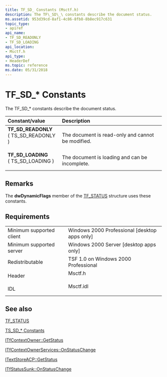 ```yaml
---
title: TF_SD_ Constants (Msctf.h)
description: The TF\_SD\_\ constants describe the document status.
ms.assetid: 953d39cd-8af1-4c86-8fb8-8b8ec917c631
topic_type:
- apiref
api_name:
- TF_SD_READONLY
- TF_SD_LOADING
api_location:
- Msctf.h
api_type:
- HeaderDef
ms.topic: reference
ms.date: 05/31/2018
---
```


# TF\_SD\_\* Constants

The TF\_SD\_\* constants describe the document status.



| Constant/value                                                                                                                                                                                                                              | Description                                                  |
|:--------------------------------------------------------------------------------------------------------------------------------------------------------------------------------------------------------------------------------------------|:-------------------------------------------------------------|
| <span id="TF_SD_READONLY"></span><span id="tf_sd_readonly"></span><dl> <dt>**TF\_SD\_READONLY**</dt> <dt>( TS\_SD\_READONLY )</dt> </dl> | The document is read-only and cannot be modified.<br/> |
| <span id="TF_SD_LOADING"></span><span id="tf_sd_loading"></span><dl> <dt>**TF\_SD\_LOADING**</dt> <dt>( TS\_SD\_LOADING )</dt> </dl>     | The document is loading and can be incomplete.<br/>    |



## Remarks

The **dwDynamicFlags** member of the [TF\_STATUS](/previous-versions/windows/desktop/legacy/ms629192(v=vs.85)) structure uses these constants.

## Requirements



|                                     |                                                                                      |
|-------------------------------------|--------------------------------------------------------------------------------------|
| Minimum supported client<br/> | Windows 2000 Professional \[desktop apps only\]<br/>                           |
| Minimum supported server<br/> | Windows 2000 Server \[desktop apps only\]<br/>                                 |
| Redistributable<br/>          | TSF 1.0 on Windows 2000 Professional<br/>                                      |
| Header<br/>                   | <dl> <dt>Msctf.h</dt> </dl>   |
| IDL<br/>                      | <dl> <dt>Msctf.idl</dt> </dl> |



## See also

<dl> <dt>

[TF\_STATUS](/previous-versions/windows/desktop/legacy/ms629192(v=vs.85))
</dt> <dt>

[TS\_SD\_\* Constants](ts-sd--constants.md)
</dt> <dt>

[ITfContextOwner::GetStatus](/windows/desktop/api/Msctf/nf-msctf-itfcontextowner-getstatus)
</dt> <dt>

[ITfContextOwnerServices::OnStatusChange](/windows/desktop/api/Msctf/nf-msctf-itfcontextownerservices-onstatuschange)
</dt> <dt>

[ITextStoreACP::GetStatus](/windows/desktop/api/Textstor/nf-textstor-itextstoreacp-getstatus)
</dt> <dt>

[ITfStatusSunk::OnStatusChange](/windows/desktop/api/Msctf/nf-msctf-itfstatussink-onstatuschange)
</dt> </dl>

 

